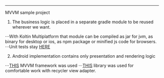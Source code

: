 ---
MVVM sample project

1. The business logic is placed in a separate gradle module to be reused wherever we want. 

⋅⋅⋅With Koltin Multiplatform that module can be compiled as jar for jvm, as binary for desktop or ios, as npm package or minified js code for browsers.
⋅⋅⋅Unit tests stay [HERE](https://github.com/Link184/MvvmSample/tree/master/core/src/jvmTest)

2. Android implementation contains only presentation and rendering logic

⋅⋅⋅[THIS](https://github.com/Link184/ArchitectureMVVM) MVVM framework was used 
⋅⋅⋅[THIS](https://github.com/Link184/KidAdapter) library was used for comfortable work with recycler view adapter.
